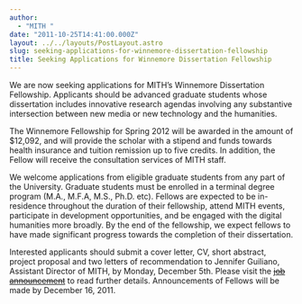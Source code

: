 ```yaml
---
author:
  - "MITH "
date: "2011-10-25T14:41:00.000Z"
layout: ../../layouts/PostLayout.astro
slug: seeking-applications-for-winnemore-dissertation-fellowship
title: Seeking Applications for Winnemore Dissertation Fellowship
---
```


We are now seeking applications for MITH’s Winnemore Dissertation Fellowship. Applicants should be advanced graduate students whose dissertation includes innovative research agendas involving any substantive intersection between new media or new technology and the humanities.

The Winnemore Fellowship for Spring 2012 will be awarded in the amount of \$12,092, and will provide the scholar with a stipend and funds towards health insurance and tuition remission up to five credits. In addition, the Fellow will receive the consultation services of MITH staff.

We welcome applications from eligible graduate students from any part of the University. Graduate students must be enrolled in a terminal degree program (M.A., M.F.A, M.S., Ph.D. etc). Fellows are expected to be in-residence throughout the duration of their fellowship, attend MITH events, participate in development opportunities, and be engaged with the digital humanities more broadly. By the end of the fellowship, we expect fellows to have made significant progress towards the completion of their dissertation.

Interested applicants should submit a cover letter, CV, short abstract, project proposal and two letters of recommendation to Jennifer Guiliano, Assistant Director of MITH, by Monday, December 5th. Please visit the [~~job announcement~~](http://mith.umd.edu/community/fellowships/winnemore-fellows/) to read further details. Announcements of Fellows will be made by December 16, 2011.
